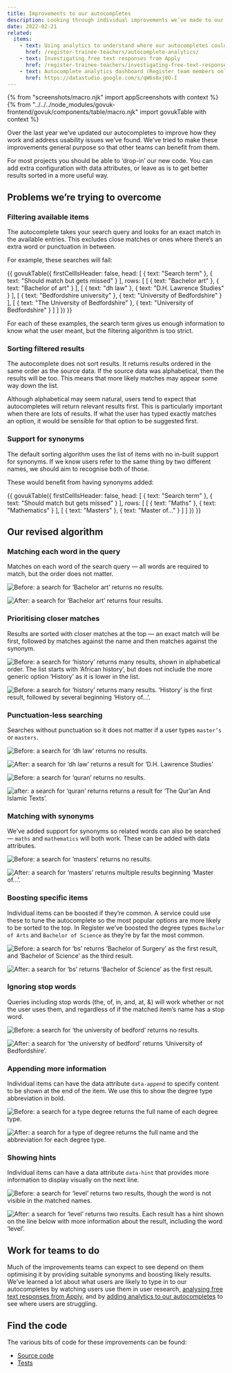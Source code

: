 ```yaml
---
title: Improvements to our autocompletes
description: Looking through individual improvements we’ve made to our autocompletes to better support our users
date: 2022-02-21
related:
  items:
    - text: Using analytics to understand where our autocompletes could be improved
      href: /register-trainee-teachers/autocomplete-analytics/
    - text: Investigating free text responses from Apply
      href: /register-trainee-teachers/investigating-free-text-responses-from-apply/
    - text: Autocomplete analytics dashboard (Register team members only)
      href: https://datastudio.google.com/s/qW6s8xj8O-I
---
```

{% from "screenshots/macro.njk" import appScreenshots with context %}
{% from "../../../node_modules/govuk-frontend/govuk/components/table/macro.njk" import govukTable with context %}

Over the last year we’ve updated our autocompletes to improve how they work and address usability issues we’ve found. We’ve tried to make these improvements general purpose so that other teams can benefit from them.

For most projects you should be able to ‘drop-in’ our new code. You can add extra configuration with data attributes, or leave as is to get better results sorted in a more useful way.

## Problems we’re trying to overcome

### Filtering available items

The autocomplete takes your search query and looks for an exact match in the available entries. This excludes close matches or ones where there’s an extra word or punctuation in between.

For example, these searches will fail:

{{ govukTable({
  firstCellIsHeader: false,
  head: [
    {
      text: "Search term"
    },
    {
      text: "Should match but gets missed"
    }
  ],
  rows: [
    [
      {
        text: "Bachelor art"
      },
      {
        text: "Bachelor of art"
      }
    ],
    [
      {
        text: "dh law"
      },
      {
        text: "D.H. Lawrence Studies"
      }
    ],
    [
      {
        text: "Bedfordshire university"
      },
      {
        text: "University of Bedfordshire"
      }
    ],
    [
      {
        text: "The University of Bedfordshire"
      },
      {
        text: "University of Bedfordshire"
      }
    ]
  ]
}) }}

For each of these examples, the search term gives us enough information to know what the user meant, but the filtering algorithm is too strict.

### Sorting filtered results

The autocomplete does not sort results. It returns results ordered in the same order as the source data. If the source data was alphabetical, then the results will be too. This means that more likely matches may appear some way down the list.

Although alphabetical may seem natural, users tend to expect that autocompletes will return relevant results first. This is particularly important when there are lots of results. If what the user has typed exactly matches an option, it would be sensible for that option to be suggested first.

### Support for synonyms

The default sorting algorithm uses the list of items with no in-built support for synonyms. If we know users refer to the same thing by two different names, we should aim to recognise both of those.

These would benefit from having synonyms added:

{{ govukTable({
  firstCellIsHeader: false,
  head: [
    {
      text: "Search term"
    },
    {
      text: "Should match but gets missed"
    }
  ],
  rows: [
    [
      {
        text: "Maths"
      },
      {
        text: "Mathematics"
      }
    ],
    [
      {
        text: "Masters"
      },
      {
        text: "Master of…"
      }
    ]
  ]
}) }}

## Our revised algorithm

### Matching each word in the query

Matches on each word of the search query — all words are required to match, but the order does not matter.

![Before: a search for ‘Bachelor art’ returns no results.](autocomplete-before-degree-type-bachelor-art.png "Autocomplete before")

![After: a search for ‘Bachelor art’ returns four results.](autocomplete-after-degree-type-bachelor-art.png "Autocomplete after")

### Prioritising closer matches

Results are sorted with closer matches at the top — an exact match will be first, followed by matches against the name and then matches against the synonym.

![Before: a search for ‘history’ returns many results, shown in alphabetical order. The list starts with ‘African history’, but does not include the more generic option ‘History’ as it is lower in the list.](autocomplete-before-degree-subject-history.png "Autocomplete before")

![Before: a search for ‘history’ returns many results. ‘History’ is the first result, followed by several beginning ‘History of…’.](autocomplete-after-degree-subject-history.png "Autocomplete after")

### Punctuation-less searching

Searches without punctuation so it does not matter if a user types `master’s` or `masters`.

![Before: a search for ‘dh law’ returns no results.](autocomplete-before-degree-subject-dh-law.png "Autocomplete before")

![After: a search for ‘dh law’ returns a result for ‘D.H. Lawrence Studies’](autocomplete-after-degree-subject-dh-law.png "Autocomplete after")

![Before: a search for ‘quran’ returns no results.](autocomplete-before-degree-subject-quran.png "Autocomplete before")

![after: a search for ‘quran’ returns returns a result for ‘The Qur’an And Islamic Texts’.](autocomplete-after-degree-subject-quran.png "Autocomplete after")

### Matching with synonyms

We’ve added support for synonyms so related words can also be searched — `maths` and `mathematics` will both work. These can be added with data attributes.

![Before: a search for ‘masters’ returns no results.](autocomplete-before-degree-type-masters.png "Autocomplete before")

![After: a search for ‘masters’ returns multiple results beginning ‘Master of…’.](autocomplete-after-degree-type-masters.png "Autocomplete after")

### Boosting specific items

Individual items can be boosted if they’re common. A service could use these to tune the autocomplete so the most popular options are more likely to be sorted to the top. In Register we’ve boosted the degree types `Bachelor of Arts` and `Bachelor of Science` as they’re by far the most common.

![Before: a search for ‘bs’ returns ‘Bachelor of Surgery’ as the first result, and ‘Bachelor of Science’ as the third result.](autocomplete-before-boost.png "Autocomplete before")

![After: a search for ‘bs’ returns ‘Bachelor of Science’ as the first result.](autocomplete-after-boost.png "Autocomplete after")

### Ignoring stop words

Queries including stop words (the, of, in, and, at, &) will work whether or not the user uses them, and regardless of if the matched item’s name has a stop word.

![Before: a search for ‘the university of bedford’ returns no results.](autocomplete-before-stop-words.png "Autocomplete before")

![After: a search for ‘the university of bedford’ returns ‘University of Bedfordshire’.](autocomplete-after-stop-words.png "Autocomplete after")

### Appending more information

Individual items can have the data attribute `data-append` to specify content to be shown at the end of the item. We use this to show the degree type abbreviation in bold.

![Before: a search for a type degree returns the full name of each degree type.](autocomplete-before-append.png "Autocomplete before")

![After: a search for a type of degree returns the full name and the abbreviation for each degree type.](autocomplete-after-append.png "Autocomplete after")

### Showing hints

Individual items can have a data attribute `data-hint` that provides more information to display visually on the next line.

![Before: a search for ‘level’ returns two results, though the word is not visible in the matched names.](autocomplete-before-hints.png "Autocomplete before")

![After: a search for ‘level’ returns two results. Each result has a hint shown on the line below with more information about the result, including the word ‘level’.](autocomplete-after-hints.png "Autocomplete after")

## Work for teams to do

Much of the improvements teams can expect to see depend on them optimising it by providing suitable synonyms and boosting likely results. We’ve learned a lot about what users are likely to type in to our autocompletes by watching users use them in user research, [analysing free text responses from Apply](/register-trainee-teachers/investigating-free-text-responses-from-apply/), and by [adding analytics to our autocompletes](/register-trainee-teachers/autocomplete-analytics/) to see where users are struggling.

## Find the code

The various bits of code for these improvements can be found:

* [Source code](https://github.com/DFE-Digital/register-trainee-teachers/tree/main/app/components/form_components/autocomplete)
* [Tests](https://github.com/DFE-Digital/register-trainee-teachers/tree/main/app/webpacker/scripts/autocomplete)
